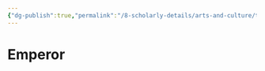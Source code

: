 ```yaml
---
{"dg-publish":true,"permalink":"/8-scholarly-details/arts-and-culture/titles/monarch/emperor/","noteIcon":""}
---
```


# Emperor
